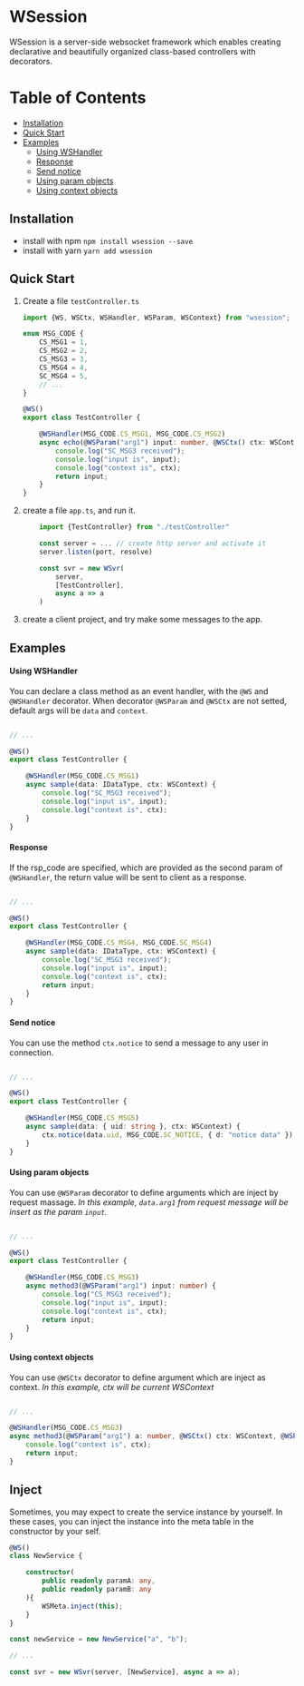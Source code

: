 # WSession

WSession is a server-side websocket framework which enables creating declarative and beautifully organized class-based controllers with decorators.

# Table of Contents

* [Installation](#installation)
* [Quick Start](#quick-start)
* [Examples](#examples)
    - [Using WSHandler](#using-wshandler)
    - [Response](#response)
    - [Send notice](#send-notice)
    - [Using param objects](#using-param-objects)
    - [Using context objects](#using-context-objects)

## Installation

- install with npm
    `npm install wsession --save`
- install with yarn
    `yarn add wsession`

## Quick Start

1. Create a file `testController.ts`

    ```typescript
    import {WS, WSCtx, WSHandler, WSParam, WSContext} from "wsession";

    enum MSG_CODE {
        CS_MSG1 = 1,
        CS_MSG2 = 2,
        CS_MSG3 = 3,
        CS_MSG4 = 4,
        SC_MSG4 = 5,
        // ...
    }

    @WS()
    export class TestController {

        @WSHandler(MSG_CODE.CS_MSG1, MSG_CODE.CS_MSG2)
        async echo(@WSParam("arg1") input: number, @WSCtx() ctx: WSContext) {
            console.log("SC_MSG3 received");
            console.log("input is", input);
            console.log("context is", ctx);
            return input;
        }
    }
    ```
2. create a file `app.ts`, and run it.

    ``` typescript
        import {TestController} from "./testController"

        const server = ... // create http server and activate it
        server.listen(port, resolve)

        const svr = new WSvr(
            server,
            [TestController],
            async a => a
        )
    ```

3. create a client project, and try make some messages to the app.

## Examples

#### Using WSHandler

You can declare a class method as an event handler, with the `@WS` and `@WSHandler` decorator. When decorator `@WSParam` and `@WSCtx` are not setted, default args will be `data` and `context`.

```typescript

// ...

@WS()
export class TestController {

    @WSHandler(MSG_CODE.CS_MSG1)
    async sample(data: IDataType, ctx: WSContext) {
        console.log("SC_MSG3 received");
        console.log("input is", input);
        console.log("context is", ctx);
    }
}
```

#### Response

If the rsp_code are specified, which are provided as the second param of `@WSHandler`, the return value will be sent to client as a response.

```typescript

// ...

@WS()
export class TestController {

    @WSHandler(MSG_CODE.CS_MSG4, MSG_CODE.SC_MSG4)
    async sample(data: IDataType, ctx: WSContext) {
        console.log("SC_MSG3 received");
        console.log("input is", input);
        console.log("context is", ctx);
        return input;
    }
}
```

#### Send notice

You can use the method `ctx.notice` to send a message to any user in connection.

```typescript

// ...

@WS()
export class TestController {

    @WSHandler(MSG_CODE.CS_MSG5)
    async sample(data: { uid: string }, ctx: WSContext) {
        ctx.notice(data.uid, MSG_CODE.SC_NOTICE, { d: "notice data" });
    }
}
```

#### Using param objects

You can use `@WSParam` decorator to define arguments which are inject by request massage.
*In this example, `data.arg1` from request message will be insert as the param `input`.*

```typescript

// ...

@WS()
export class TestController {

    @WSHandler(MSG_CODE.CS_MSG3)
    async method3(@WSParam("arg1") input: number) {
        console.log("CS_MSG3 received");
        console.log("input is", input);
        console.log("context is", ctx);
        return input;
    }
}
```

#### Using context objects

You can use `@WSCtx` decorator to define argument which are inject as context.
*In this example, ctx will be current WSContext*

```typescript

// ...

@WSHandler(MSG_CODE.CS_MSG3)
async method3(@WSParam("arg1") a: number, @WSCtx() ctx: WSContext, @WSParam("arg2") b: number) {
    console.log("context is", ctx);
    return input;
}
```

## Inject

Sometimes, you may expect to create the service instance by yourself.
In these cases, you can inject the instance into the meta table in the constructor by your self.

```typescript
@WS()
class NewService {

    constructor(
        public readonly paramA: any,
        public readonly paramB: any
    ){
        WSMeta.inject(this);
    }
}

const newService = new NewService("a", "b");

// ...

const svr = new WSvr(server, [NewService], async a => a);

```




